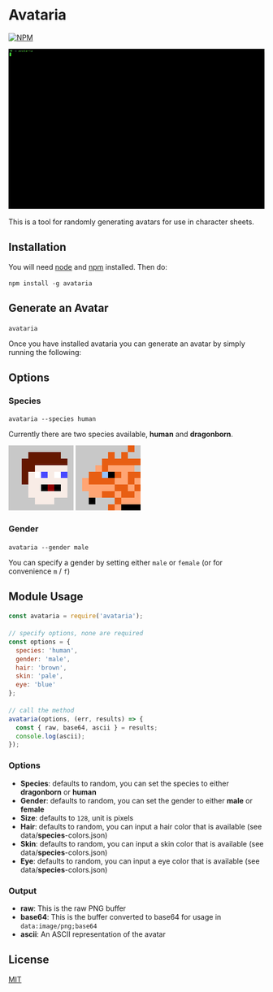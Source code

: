 # Avataria

[![NPM](https://nodei.co/npm/avataria.png?downloads=true&stars=true)](https://nodei.co/npm/avataria/)

![demo](doc/demo.gif)

This is a tool for randomly generating avatars for use in character sheets.

## Installation

You will need [node](https://nodejs.org/en/) and [npm](https://www.npmjs.com/) installed. Then do:

`npm install -g avataria`

## Generate an Avatar

`avataria`

Once you have installed avataria you can generate an avatar by simply running the following:

## Options

### Species

`avataria --species human`

Currently there are two species available, __human__ and __dragonborn__.

![human](doc/human.png)
![dragonborn](doc/dragonborn.png)

### Gender

`avataria --gender male`

You can specify a gender by setting either `male` or `female` (or for convenience `m` / `f`)

## Module Usage

```javascript
const avataria = require('avataria');

// specify options, none are required
const options = {
  species: 'human',
  gender: 'male',
  hair: 'brown',
  skin: 'pale',
  eye: 'blue'
};

// call the method
avataria(options, (err, results) => {
  const { raw, base64, ascii } = results;
  console.log(ascii);
});
```

### Options

- __Species__: defaults to random, you can set the species to either __dragonborn__ or __human__
- __Gender__: defaults to random, you can set the gender to either __male__ or __female__
- __Size__: defaults to `128`, unit is pixels
- __Hair__: defaults to random, you can input a hair color that is available (see data/__species__-colors.json)
- __Skin__: defaults to random, you can input a skin color that is available (see data/__species__-colors.json)
- __Eye__: defaults to random, you can input a eye color that is available (see data/__species__-colors.json)

### Output

- __raw__: This is the raw PNG buffer
- __base64__: This is the buffer converted to base64 for usage in `data:image/png;base64`
- __ascii__: An ASCII representation of the avatar

## License

[MIT](https://github.com/opendnd/avataria/blob/master/LICENSE)